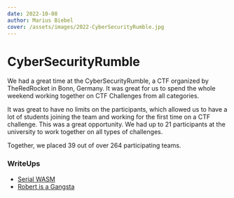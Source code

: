 ```yaml
---
date: 2022-10-08
author: Marius Biebel
cover: /assets/images/2022-CyberSecurityRumble.jpg
---
```


# CyberSecurityRumble

We had a great time at the CyberSecurityRumble, a CTF organized by TheRedRocket in Bonn, Germany. It was great for us to spend the whole weekend working together on CTF Challenges from all categories.

It was great to have no limits on the participants, which allowed us to have a lot of students joining the team and working for the first time on a CTF challenge. This was a great opportunity. We had up to 21 participants at the university to work together on all types of challenges.

Together, we placed 39 out of over 264 participating teams.

### WriteUps

- [Serial WASM](TheRedCube-Blog/posts/CyberSecurityRumble/Serial.wasm.html)
- [Robert is a Gangsta](TheRedCube-Blog/posts/CyberSecurityRumble/RobertIsAGangsta.html)